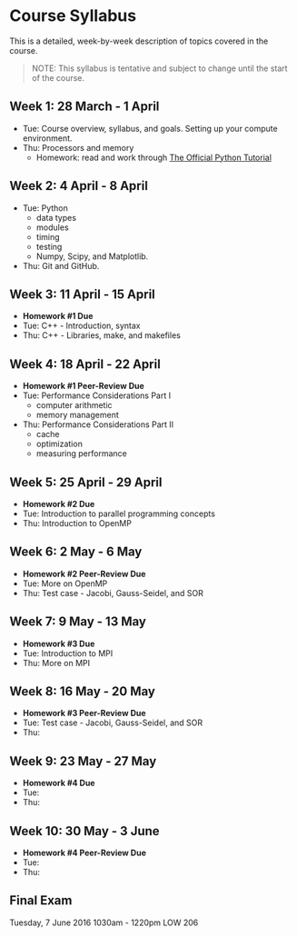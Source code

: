 # Course Syllabus

This is a detailed, week-by-week description of topics covered in the course.

> NOTE: This syllabus is tentative and subject to change until the start of the course.

## Week 1: 28 March - 1 April

* Tue: Course overview, syllabus, and goals. Setting up your compute environment.
* Thu: Processors and memory
  * Homework: read and work through [The Official Python Tutorial](https://docs.python.org/2/tutorial/)

## Week 2: 4 April - 8 April

* Tue: Python
  * data types
  * modules
  * timing
  * testing
  * Numpy, Scipy, and Matplotlib.
* Thu: Git and GitHub.

## Week 3: 11 April - 15 April

* **Homework #1 Due**
* Tue: C++ - Introduction, syntax
* Thu: C++ - Libraries, make, and makefiles

## Week 4: 18 April - 22 April

* **Homework #1 Peer-Review Due**
* Tue: Performance Considerations Part I
  * computer arithmetic
  * memory management
* Thu: Performance Considerations Part II
  * cache
  * optimization
  * measuring performance

## Week 5: 25 April - 29 April

* **Homework #2 Due**
* Tue: Introduction to parallel programming concepts
* Thu: Introduction to OpenMP 

## Week 6: 2 May - 6 May

* **Homework #2 Peer-Review Due**
* Tue: More on OpenMP
* Thu: Test case - Jacobi, Gauss-Seidel, and SOR

## Week 7: 9 May - 13 May

* **Homework #3 Due**
* Tue: Introduction to MPI
* Thu: More on MPI

## Week 8: 16 May - 20 May

* **Homework #3 Peer-Review Due**
* Tue: Test case - Jacobi, Gauss-Seidel, and SOR
* Thu:

## Week 9: 23 May - 27 May

* **Homework #4 Due**
* Tue:
* Thu:

## Week 10: 30 May - 3 June

* **Homework #4 Peer-Review Due**
* Tue:
* Thu:

## Final Exam

Tuesday, 7 June 2016
1030am - 1220pm
LOW 206
